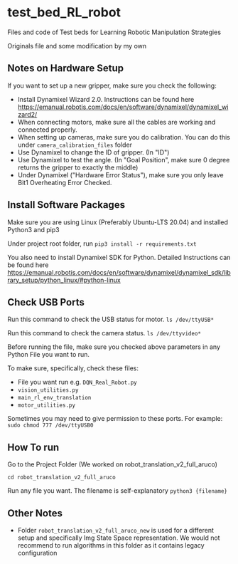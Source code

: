 # test_bed_RL_robot
Files and code of  Test beds for Learning Robotic Manipulation Strategies

Originals file and some modification by my own

## Notes on Hardware Setup

If you want to set up a new gripper, make sure you check the following:

- Install Dynamixel Wizard 2.0. Instructions can be found here https://emanual.robotis.com/docs/en/software/dynamixel/dynamixel_wizard2/ 
- When connecting motors, make sure all the cables are working and connected properly. 
- When setting up cameras, make sure you do calibration. You can do this under `camera_calibration_files` folder
- Use Dynamixel to change the ID of gripper. (In "ID")
- Use Dynamixel to test the angle. (In "Goal Position", make sure 0 degree returns the gripper to exactly the middle)
- Under Dynamixel ("Hardware Error Status"), make sure you only leave Bit1 Overheating Error Checked. 


## Install Software Packages

Make sure you are using Linux (Preferably Ubuntu-LTS 20.04) and installed Python3 and pip3

Under project root folder, run `pip3 install -r requirements.txt`

You also need to install Dynamixel SDK for Python. Detailed Instructions can be found here 
https://emanual.robotis.com/docs/en/software/dynamixel/dynamixel_sdk/library_setup/python_linux/#python-linux

## Check USB Ports

Run this command to check the USB status for motor.
`ls /dev/ttyUSB*`

Run this command to check the camera status.
`ls /dev/ttyvideo*`

Before running the file, make sure you checked above parameters in any Python File you want to run. 

To make sure, specifically, check these files:
- File you want run e.g. `DQN_Real_Robot.py`
- `vision_utilities.py`
- `main_rl_env_translation`
- `motor_utilities.py`

Sometimes you may need to give permission to these ports. For example:
`sudo chmod 777 /dev/ttyUSB0`

## How To run

Go to the Project Folder (We worked on robot_translation_v2_full_aruco)

`cd robot_translation_v2_full_aruco`

Run any file you want. The filename is self-explanatory
`python3 {filename}`

## Other Notes

- Folder `robot_translation_v2_full_aruco_new` is used for a different setup and specifically Img State Space representation. We would not recommend to run algorithms in this folder as it contains legacy configuration





